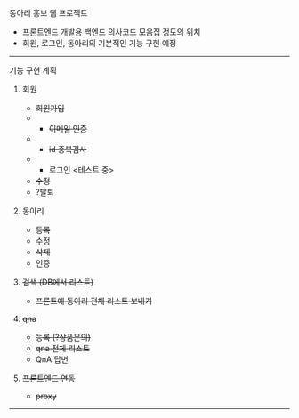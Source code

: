 동아리 홍보 웹 프로젝트
- 프론트엔드 개발용 백엔드 의사코드 모음집 정도의 위치
- 회원, 로그인, 동아리의 기본적인 기능 구현 예정

--------------

기능 구현 계획
1. 회원
   - ~~회원가입~~
   - - ~~이메일 인증~~
   - - ~~id 중복검사~~
   - - 로그인 <테스트 중>
   - ~~수정~~
   - ?탈퇴

2. 동아리
   - ~~등록~~
   - 수정
   - ~~삭제~~
   - 인증

3. ~~검색 (DB에서 리스트)~~
   - ~~프론트에 동아리 전체 리스트 보내기~~

4. ~~qna~~
   - ~~등록 (?상품문의)~~
   - ~~qna 전체 리스트~~
   - QnA 답변

5. ~~프론트엔드 연동~~
   - ~~proxy~~

--------------

